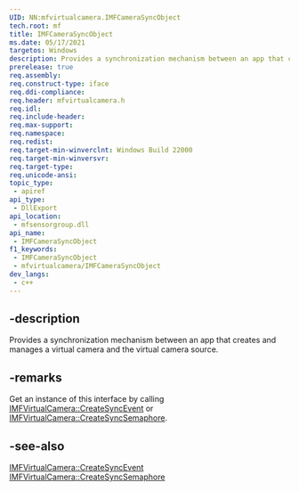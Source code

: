 ```yaml
---
UID: NN:mfvirtualcamera.IMFCameraSyncObject
tech.root: mf
title: IMFCameraSyncObject
ms.date: 05/17/2021
targetos: Windows
description: Provides a synchronization mechanism between an app that creates and manages a virtual camera and the virtual camera source.
prerelease: true
req.assembly: 
req.construct-type: iface
req.ddi-compliance: 
req.header: mfvirtualcamera.h
req.idl: 
req.include-header: 
req.max-support: 
req.namespace: 
req.redist: 
req.target-min-winverclnt: Windows Build 22000
req.target-min-winversvr: 
req.target-type: 
req.unicode-ansi: 
topic_type:
 - apiref
api_type:
 - DllExport
api_location:
 - mfsensorgroup.dll
api_name:
 - IMFCameraSyncObject
f1_keywords:
 - IMFCameraSyncObject
 - mfvirtualcamera/IMFCameraSyncObject
dev_langs:
 - c++
---
```


## -description

Provides a synchronization mechanism between an app that creates and manages a virtual camera and the virtual camera source.

## -remarks

Get an instance of this interface by calling [IMFVirtualCamera::CreateSyncEvent](nf-mfvirtualcamera-imfvirtualcamera-createsyncevent.md) or [IMFVirtualCamera::CreateSyncSemaphore](nf-mfvirtualcamera-imfvirtualcamera-createsyncsemaphore.md).

## -see-also

[IMFVirtualCamera::CreateSyncEvent](nf-mfvirtualcamera-imfvirtualcamera-createsyncevent.md) [IMFVirtualCamera::CreateSyncSemaphore](nf-mfvirtualcamera-imfvirtualcamera-createsyncsemaphore.md)

